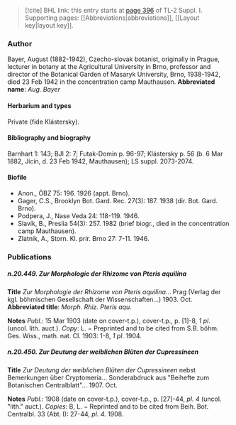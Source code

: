 > [!cite] BHL link: this entry starts at [page 396](https://www.biodiversitylibrary.org/page/33265123) of TL-2 Suppl. I.
> Supporting pages: [[Abbreviations|abbreviations]], [[Layout key|layout key]].

### Author

Bayer, August (1882-1942), Czecho-slovak botanist, originally in Prague, lecturer in botany at the Agricultural University in Brno, professor and director of the Botanical Garden of Masaryk University, Brno, 1938-1942, died 23 Feb 1942 in the concentration camp Mauthausen. 
**Abbreviated name**: *Aug. Bayer*

#### Herbarium and types

Private (fide Klástersky).

#### Bibliography and biography

Barnhart 1: 143; BJI 2: 7; Futak-Domin p. 96-97; Klástersky p. 56 (b. 6 Mar 1882, Jicín, d. 23 Feb 1942, Mauthausen); LS suppl. 2073-2074.

#### Biofile

- Anon., ÖBZ 75: 196. 1926 (appt. Brno).
- Gager, C.S., Brooklyn Bot. Gard. Rec. 27(3): 187. 1938 (dir. Bot. Gard. Brno).
- Podpera, J., Nase Veda 24: 118-119. 1946.
- Slavík, B., Preslia 54(3): 257. 1982 (brief biogr., died in the concentration camp Mauthausen).
- Zlatník, A., Storn. Kl. prír. Brno 27: 7-11. 1946.

### Publications

##### n.20.449. Zur Morphologie der Rhizome von Pteris aquilina

**Title**
*Zur Morphologie der Rhizome von Pteris aquilina*... Prag (Verlag der kgl. böhmischen Gesellschaft der Wissenschaften...) 1903. Oct.
**Abbreviated title**: *Morph. Rhiz. Pteris aqu.*

**Notes**
*Publ*.: 15 Mar 1903 (date on cover-t.p.), cover-t.p., p. \[1\]-8, *1 pl*. (uncol. lith. auct.). *Copy*: L. − Preprinted and to be cited from S.B. böhm. Ges. Wiss., math. nat. Cl. 1903: 1-8, *1 pl*. 1904.

##### n.20.450. Zur Deutung der weiblichen Blüten der Cupressineen

**Title**
*Zur Deutung der weiblichen Blüten der Cupressineen* nebst Bemerkungen über Cryptomeria... Sonderabdruck aus "Beihefte zum Botanischen Centralblatt"... 1907. Oct.

**Notes**
*Publ*.: 1908 (date on cover-t.p.), cover-t.p., p. \[27\]-44, *pl. 4* (uncol. "lith." auct.). *Copies*: B, L. − Reprinted and to be cited from Beih. Bot. Centralbl. 33 (Abt. I): 27-44, *pl. 4.* 1908.


